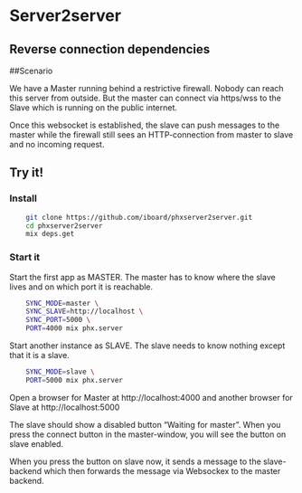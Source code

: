 # Server2server

## Reverse connection dependencies

##Scenario

We have a Master running behind a restrictive firewall. Nobody can reach this 
server from outside. But the master can connect via https/wss to the Slave 
which is running on the public internet.

Once this websocket is established, the slave can push messages to the master 
while the firewall still sees an HTTP-connection from master to slave and no 
incoming request.

## Try it!

### Install

```bash
    git clone https://github.com/iboard/phxserver2server.git
    cd phxserver2server
    mix deps.get
```

### Start it

Start the first app as MASTER. The master has to know where the slave lives 
and on which port it is reachable.

```bash
    SYNC_MODE=master \
    SYNC_SLAVE=http://localhost \
    SYNC_PORT=5000 \
    PORT=4000 mix phx.server
```

Start another instance as SLAVE. The slave needs to know nothing except that it 
is a slave.

```bash
    SYNC_MODE=slave \
    PORT=5000 mix phx.server
```

Open a browser for Master at http://localhost:4000 and another browser for 
Slave at http://localhost:5000

The slave should show a disabled button “Waiting for master”. When you press 
the connect button in the master-window, you will see the button on slave enabled.

When you press the button on slave now, it sends a message to the slave-
backend which then forwards the message via Websockex to the master backend.


